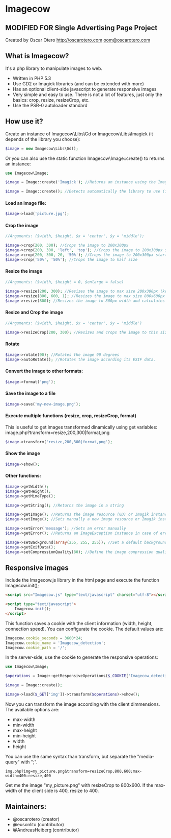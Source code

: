Imagecow
========

MODIFIED FOR Single Advertising Page Project
--------------------------------------------



Created by Oscar Otero <http://oscarotero.com> <oom@oscarotero.com>

What is Imagecow?
-----------------

It's a php library to manipulate images to web.

* Written in PHP 5.3
* Use GD2 or Imagick libraries (and can be extended with more)
* Has an optional client-side javascript to generate responsive images
* Very simple and easy to use. There is not a lot of features, just only the basics: crop, resize, resizeCrop, etc.
* Use the PSR-0 autoloader standard


How use it?
-----------

Create an instance of Imagecow\Libs\Gd or Imagecow\Libs\Imagick (it depends of the library you choose):

```php
$image = new Imagecow\Libs\Gd();
```

Or you can also use the static function Imagecow\Image::create() to returns an instance:

```php
use Imagecow\Image;

$image = Image::create('Imagick'); //Returns an instance using the Imagick library

$image = Image::create(); //Detects automatically the library to use (in order of preference: Imagick, Gd)
```

#### Load an image file:

```php
$image->load('picture.jpg');
```

#### Crop the image

```php
//Arguments: ($width, $height, $x = 'center', $y = 'middle');

$image->crop(200, 300); //Crops the image to 200x300px
$image->crop(200, 300, 'left', 'top'); //Crops the image to 200x300px starting from left-top
$image->crop(200, 300, 20, '50%'); //Crops the image to 200x300px starting from 20px (x) / 50% (y)
$image->crop('50%', '50%'); //Crops the image to half size
```

#### Resize the image

```php
//Arguments: ($width, $height = 0, $enlarge = false)

$image->resize(200, 300); //Resizes the image to max size 200x300px (keeps the aspect ratio. If the image is lower, don't resize it)
$image->resize(800, 600, 1); //Resizes the image to max size 800x600px (keeps the aspect ratio. If the image is lower enlarge it)
$image->resize(800); //Resizes the image to 800px width and calculates the height maintaining the proportion.
```

#### Resize and Crop the image

```php
//Arguments: ($width, $height, $x = 'center', $y = 'middle')

$image->resizeCrop(200, 300); //Resizes and crops the image to this size.
```

#### Rotate

```php
$image->rotate(90); //Rotates the image 90 degrees
$image->autoRotate(); //Rotates the image according its EXIF data.
```

#### Convert the image to other formats:

```php
$image->format('png');
```

#### Save the image to a file

```php
$image->save('my-new-image.png');
```

#### Execute multiple functions (resize, crop, resizeCrop, format)

This is useful to get images transformed dinamically using get variables: image.php?transform=resize,200,300|format,png

```php
$image->transform('resize,200,300|format,png');
```

#### Show the image

```php
$image->show();
```

#### Other functions:

```php
$image->getWidth();
$image->getHeight();
$image->getMimeType();

$image->getString(); //Returns the image in a string

$image->getImage(); //Returns the image resource (GD) or Imagik instance
$image->setImage(); //Sets manually a new image resource or Imagik instance

$image->setError('message'); //Sets an error manually
$image->getError(); //Returns an ImageException instance in case of error

$image->setBackground(array(255, 255, 255)); //Set a default background used in some transformations (for example, convert a transparent png to jpg)
$image->getExifData();
$image->setCompressionQuality(80); //Define the image compression quality for jpg images
```


Responsive images
-----------------

Include the Imagecow.js library in the html page and execute the function Imagecow.init();

```html
<script src="Imagecow.js" type="text/javascript" charset="utf-8"></script>

<script type="text/javascript">
	Imagecow.init();
</script>
```

This function saves a cookie with the client information (width, height, connection speed).
You can configurate the cookie. The default values are:

```javascript
Imagecow.cookie_seconds = 3600*24;
Imagecow.cookie_name = 'Imagecow_detection';
Imagecow.cookie_path = '/';
```

In the server-side, use the cookie to generate the responsive operations:

```php
use Imagecow\Image;

$operations = Image::getResponsiveOperations($_COOKIE['Imagecow_detection'], $_GET['transform']);

$image = Image::create();

$image->load($_GET['img'])->transform($operations)->show();
```

Now you can transform the image according with the client dimmensions. The available options are:

* max-width
* min-width
* max-height
* min-height
* width
* height

You can use the same syntax than transform, but separate the "media-query" with ";".

```
img.php?img=my_picture.png&transform=resizeCrop,800,600;max-width=400:resize,400
```

Get me the image "my_picture.png" with resizeCrop to 800x600. If the max-width of the client side is 400, resize to 400.

Maintainers:
------------

* @oscarotero (creator)
* @eusonlito (contributor)
* @AndreasHeiberg (contributor)
